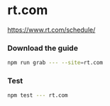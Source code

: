 # rt.com

https://www.rt.com/schedule/

### Download the guide

```sh
npm run grab --- --site=rt.com
```

### Test

```sh
npm test --- rt.com
```
